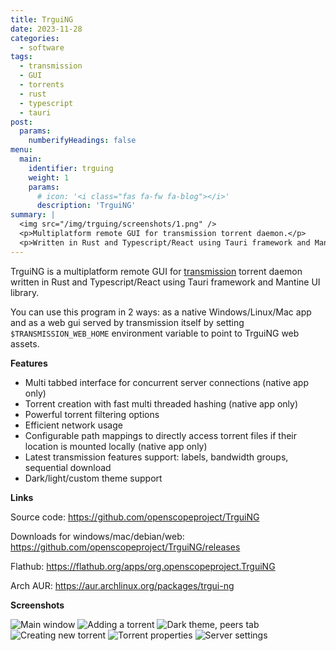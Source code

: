 ```yaml
---
title: TrguiNG
date: 2023-11-28
categories:
  - software
tags:
  - transmission
  - GUI
  - torrents
  - rust
  - typescript
  - tauri
post:
  params:
    numberifyHeadings: false
menu:
  main:
    identifier: trguing
    weight: 1
    params:
      # icon: '<i class="fas fa-fw fa-blog"></i>'
      description: 'TrguiNG'
summary: |
  <img src="/img/trguing/screenshots/1.png" />
  <p>Multiplatform remote GUI for transmission torrent daemon.</p>
  <p>Written in Rust and Typescript/React using Tauri framework and Mantine UI library.</p>
---
```


TrguiNG is a multiplatform remote GUI for [transmission](https://transmissionbt.com) torrent daemon
written in Rust and Typescript/React using Tauri framework and Mantine UI library.

You can use this program in 2 ways: as a native Windows/Linux/Mac app and as a web gui served by transmission itself by setting `$TRANSMISSION_WEB_HOME` environment variable to point to TrguiNG web assets.

**Features**

* Multi tabbed interface for concurrent server connections (native app only)
* Torrent creation with fast multi threaded hashing (native app only)
* Powerful torrent filtering options
* Efficient network usage
* Configurable path mappings to directly access torrent files if their location is mounted locally (native app only)
* Latest transmission features support: labels, bandwidth groups, sequential download
* Dark/light/custom theme support

**Links**

Source code:
https://github.com/openscopeproject/TrguiNG

Downloads for windows/mac/debian/web:
https://github.com/openscopeproject/TrguiNG/releases

Flathub:
https://flathub.org/apps/org.openscopeproject.TrguiNG

Arch AUR:
https://aur.archlinux.org/packages/trgui-ng

**Screenshots**

![Main window](/img/trguing/screenshots/1.png "Main window")
![Adding a torrent](/img/trguing/screenshots/2.png "Adding a torrent")
![Dark theme, peers tab](/img/trguing/screenshots/3.png "Dark theme, peers tab")
![Creating new torrent](/img/trguing/screenshots/4.png "Creating new torrent")
![Torrent properties](/img/trguing/screenshots/5.png "Torrent properties")
![Server settings](/img/trguing/screenshots/6.png "Server settings")
